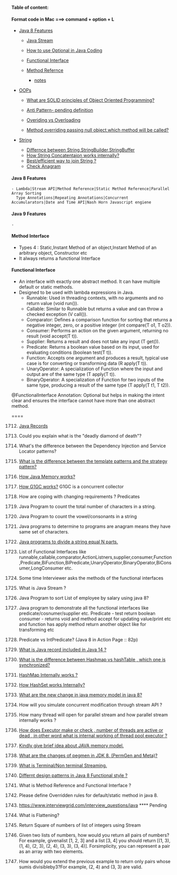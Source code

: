 **Table of content:**

#### Format code in Mac ===> command + option + L

- [Java 8 Features](#java8)

  - [Java Stream](./CJ_Streams.md)

  - [How to use Optional in Java Coding](https://medium.com/javarevisited/optional-class-in-java-8-making-your-code-more-clear-and-concise-62af0712910d#:~:text=The%20Optional%20class%20in%20Java,as%20part%20of%20Java%208.)
  - [Functional Interface](#java8-fi)
  - [Method Refernce](https://medium.com/javarevisited/method-references-in-java8-9714496d5306)
    - [notes](#methodreference1)

- [OOPs]()

  - [What are SOLID principles of Object Oriented Programming?](https://www.freecodecamp.org/news/solid-principles-explained-in-plain-english/)

  - [Anti Pattern- pending definition]()

  - [Overiding vs Overloading](https://medium.com/@beknazarsuranchiyev/the-method-overloading-vs-overriding-in-java-9890e2dcf90a)
  - [Method overriding passing null object,which method will be called?]()

- [String]()
  - [Differnce between String,StringBuilder,StringBuffer](https://medium.com/@salvipriya97/string-vs-stringbuilder-vs-stringbuffer-which-one-to-choose-4308dbcc3022)
  - [How String Concatentaion works internally?](https://www.codementor.io/@nikunjgupta/behind-the-scene-of-a-concatenation-of-two-strings-using-plus-operator-10ad7v8f38)
  - [Best/efficient way to join String ?](https://www.baeldung.com/java-string-concatenation-methods)
  - [Check Anagram]()

<a id="java8"></a>

#### Java 8 Features

    - Lambda|Stream API|Method Reference|Static Method Reference|Parallel Array Sorting
      Type Annotations|Repeating Annotations|Concurrent Accumularators|Date and Time API|Nash Horn Javascript engiene

<a id="java8"></a>

#### Java 9 Features

    -

<a id="methodreference1"></a>

#### Method Interface

- Types 4 : Static,Instant Method of an object,Instant Method of an arbitrary object, Constructor etc
- It always returns a functional Interface

<a id="java8-fi"></a>

#### Functional Interface

- An interface with exactly one abstract method. It can have multiple default or static methods.
- Designed to be used with lambda expressions in Java.
  - Runnable: Used in threading contexts, with no arguments and no return value (void run()).
  - Callable: Similar to Runnable but returns a value and can throw a checked exception (V call()).
  - Comparator: Defines a comparison function for sorting that returns a negative integer, zero, or a positive integer (int compare(T o1, T o2)).
  - Consumer: Performs an action on the given argument, returning no result (void accept(T t)).
  - Supplier: Returns a result and does not take any input (T get()).
  - Predicate: Returns a boolean value based on its input, used for evaluating conditions (boolean test(T t)).
  - Function: Accepts one argument and produces a result, typical use case is for converting or transforming data (R apply(T t)).
  - UnaryOperator: A specialization of Function where the input and output are of the same type (T apply(T t)).
  - BinaryOperator: A specialization of Function for two inputs of the same type, producing a result of the same type (T apply(T t1, T t2)).

@FunctionalInterface Annotation: Optional but helps in making the intent clear and ensures the interface cannot have more than one abstract method.

====

1712. [Java Records](https://medium.com/@mak0024/a-comprehensive-guide-to-java-records-2e8edcbd9c75)
1. Could you explain what is the "deadly diamond of death"?
1. What's the difference between the Dependency Injection and Service Locator patterns?
1. [What is the difference between the template patterns and the strategy pattern?](https://github.com/aershov24/full-stack-interview-questions#DesignPatterns)
1. [How Java Memory works?](https://blog.stackademic.com/how-java-memory-works-c751460e3cbd)
1. [How G1GC works?](https://blog.stackademic.com/how-g1gc-works-in-java-390332333b2) G1GC is a concurrent collector
1. How are coping with changing requirements ? Predicates
1. Java Program to count the total number of characters in a string.
1. Java Program to count the vowel/consonants in a string
1. Java programs to determine to programs are anagram means they have same set of characters.
1. [Java programs to divide a string equal N parts.](https://www.javatpoint.com/java-programs)
1. List of Functional Interfaces like runnable,callable,comparator,ActionListners,supplier,consumer,Function,Predicate,BiFunction,BiPredicate,UnaryOperator,BinaryOperator,BiConsumer,LongConsumer etc.
1. Some time Interviewer asks the methods of the functional interfaces
1. What is Java Stream ?
1. Java Program to sort List of employee by salary using java 8?
1. Java program to demonstrate all the functional interfaces like predicate/cosnumer/supplier etc. Predicate - test return boolean consumer - returns void and method accept for updating value/print etc and function has apply method return another object like for transforming etc
1. Predicate<Integer> vs IntPredicate? (Java 8 in Action Page :: 82p)
1. [What is Java record included in Java 14 ?](https://www.geeksforgeeks.org/what-are-java-records-and-how-to-use-them-alongside-constructors-and-methods/)
1. [What is the difference between Hashmap vs hashTable , which one is synchronized?]()
1. [HashMap Internally works ?](<https://medium.com/@basecs101/internal-working-of-hashmap-in-java-latest-updated-4c2708f76d2c#:~:text=Internally%20HashMap%20uses%20a%20hashCode,entries%20(nodes)%20are%20stored.>)
1. [How HashSet works Internally?](https://medium.com/@basecs101/internal-working-of-hashset-in-java-interview-question-129bdd31fc60)
1. [What are the new change in java memory model in java 8?](https://connect2grp.medium.com/evolution-of-java-memory-model-af24d5365581)

1. How will you simulate concurrent modification through stream API ?
1. How many thread will open for parallel stream and how parallel stream internally works ?
1. [How does Executor make or check , number of threads are active or dead , in other word what is internal working of thread pool executor ?](https://medium.com/coding-becomes-easy/how-threadpool-works-internally-in-java-904f1e87fea)
1. [Kindly give brief idea about JAVA memory model.](https://medium.com/platform-engineer/understanding-java-memory-model-1d0863f6d973)
1. [What are the changes of pegmen in JDK 8. (PermGen and Meta)?](https://medium.com/platform-engineer/understanding-java-memory-model-1d0863f6d973)
1. [What is Terminal/Non terminal Streaming.](https://javagyansite.com/2020/02/05/stream-terminal-and-non-terminal-operations/)
1. [Differnt design patterns in Java 8 Functional style ?](https://blog.devgenius.io/implementing-design-patterns-using-java-8-lambda-c8a95ef66115)
1. What is Method Reference and Functional Interface ?
1. Please define Overridden rules for default/static method in java 8.

1. https://www.interviewgrid.com/interview_questions/java \*\*\*\* Pending
1. What is Flattening?
1. Return Square of numbers of list of integers using Stream
1. Given two lists of numbers, how would you return all pairs of numbers? For example, givenalist [1, 2, 3] and a list [3, 4] you should return [(1, 3), (1, 4), (2, 3), (2, 4), (3, 3), (3, 4)]. Forsimplicity, you can represent a pair as an array with two elements.
1. How would you extend the previous example to return only pairs whose sumis divisibleby3?For example, (2, 4) and (3, 3) are valid.
